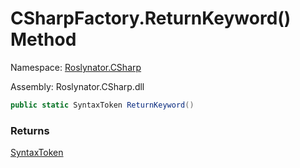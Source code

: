# CSharpFactory\.ReturnKeyword\(\) Method

Namespace: [Roslynator.CSharp](../../README.md)

Assembly: Roslynator\.CSharp\.dll

```csharp
public static SyntaxToken ReturnKeyword()
```

### Returns

[SyntaxToken](https://docs.microsoft.com/en-us/dotnet/api/microsoft.codeanalysis.syntaxtoken)

